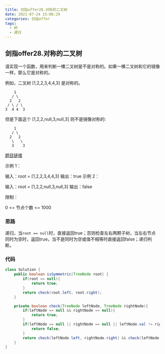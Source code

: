 ```yaml
---
title: 剑指offer28.对称的二叉树
date: 2021-07-24 15:06:29
categories: 剑指offer
tags:
  - 树
  - 递归
---
```


## 剑指offer28.对称的二叉树

请实现一个函数，用来判断一棵二叉树是不是对称的。如果一棵二叉树和它的镜像一样，那么它是对称的。

例如，二叉树 [1,2,2,3,4,4,3] 是对称的。

    	1
       / \
      2   2
     / \ / \
    3  4 4  3

但是下面这个 [1,2,2,null,3,null,3] 则不是镜像对称的:

    	1
       / \
      2   2
       \   \
       3    3
 [题目链接](https://leetcode-cn.com/problems/dui-cheng-de-er-cha-shu-lcof/)

<!--more-->

示例 1：

输入：root = [1,2,2,3,4,4,3]
输出：true
示例 2：

输入：root = [1,2,2,null,3,null,3]
输出：false


限制：

0 <= 节点个数 <= 1000



### 思路

递归，当`root == null`时，直接返回true；否则检查左右两颗子树，当左右节点同时为空时，返回true，当不是同时为空或值不相等时直接返回false；递归判断。

### 代码

```java
class Solution {
    public boolean isSymmetric(TreeNode root) {
        if(root == null){
            return true;
        }
        return check(root.left, root.right);
    }

    private boolean check(TreeNode leftNode, TreeNode rightNode){
        if(leftNode == null && rightNode == null){
            return true;
        }
        if(leftNode == null || rightNode == null || leftNode.val != rightNode.val){
            return false;
        }
        return check(leftNode.left, rightNode.right) && check(leftNode.right, rightNode.left);
    }
}
```

